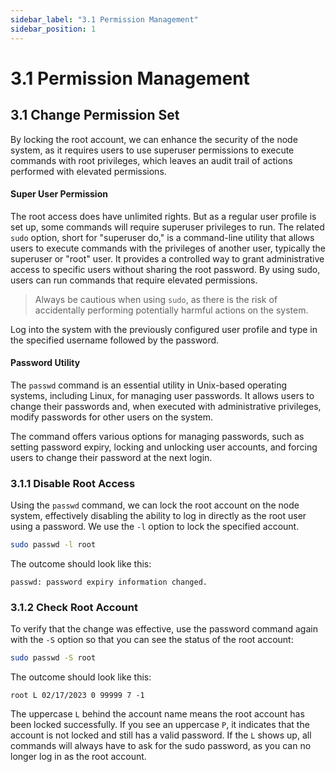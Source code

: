 ```yaml
---
sidebar_label: "3.1 Permission Management"
sidebar_position: 1
---
```


# 3.1 Permission Management

## 3.1 Change Permission Set

By locking the root account, we can enhance the security of the node system, as it requires users to use superuser permissions to execute commands with root privileges, which leaves an audit trail of actions performed with elevated permissions.

#### Super User Permission

The root access does have unlimited rights. But as a regular user profile is set up, some commands will require superuser privileges to run. The related `sudo` option, short for "superuser do," is a command-line utility that allows users to execute commands with the privileges of another user, typically the superuser or "root" user. It provides a controlled way to grant administrative access to specific users without sharing the root password. By using sudo, users can run commands that require elevated permissions.

> Always be cautious when using `sudo`, as there is the risk of accidentally performing potentially harmful actions on the system.

Log into the system with the previously configured user profile and type in the specified username followed by the password.

#### Password Utility

The `passwd` command is an essential utility in Unix-based operating systems, including Linux, for managing user passwords. It allows users to change their passwords and, when executed with administrative privileges, modify passwords for other users on the system.

The command offers various options for managing passwords, such as setting password expiry, locking and unlocking user accounts, and forcing users to change their password at the next login.

### 3.1.1 Disable Root Access

Using the `passwd` command, we can lock the root account on the node system, effectively disabling the ability to log in directly as the root user using a password. We use the `-l` option to lock the specified account.

```sh
sudo passwd -l root
```

The outcome should look like this:

```text
passwd: password expiry information changed.
```

### 3.1.2 Check Root Account

To verify that the change was effective, use the password command again with the `-S` option so that you can see the status of the root account:

```sh
sudo passwd -S root
```

The outcome should look like this:

```text
root L 02/17/2023 0 99999 7 -1
```

The uppercase `L` behind the account name means the root account has been locked successfully. If you see an uppercase `P`, it indicates that the account is not locked and still has a valid password. If the `L` shows up, all commands will always have to ask for the sudo password, as you can no longer log in as the root account.
